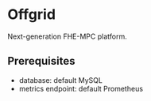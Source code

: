 # Offgrid

Next-generation FHE-MPC platform.


## Prerequisites
 - database: default MySQL
 - metrics endpoint: default Prometheus